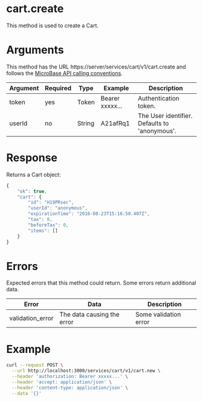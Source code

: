 # cart.create

This method is used to create a Cart.

# Arguments

This method has the URL https://server/services/cart/v1/cart.create and
follows the [MicroBase API calling conventions](../calling-conventions.html).

Argument | Required | Type | Example | Description
---------|----------|------|---------|------------
token   | yes | Token  | Bearer xxxxx... | Authentication token.
userId  | no  | String | A21afRq1        | The User identifier. Defaults to 'anonymous'.

# Response

Returns a Cart object:

```javascript
{
    "ok": true,
    "cart": {
        "id": "H19PRsec",
        "userId": "anonymous",
        "expirationTime": "2016-08-23T15:16:50.407Z",
        "tax": 0,
        "beforeTax": 0,
        "items": []
    }
}
```

# Errors

Expected errors that this method could return. Some errors return additional data.

Error | Data | Description
------|------|------------
validation_error | The data causing the error | Some validation error

# Example

```bash
curl --request POST \
  --url http://localhost:3000/services/cart/v1/cart.new \
  --header 'authorization: Bearer xxxxx...' \
  --header 'accept: application/json' \
  --header 'content-type: application/json' \
  --data '{}'
```
